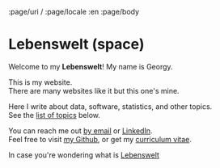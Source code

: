 :page/uri /
:page/locale :en
:page/body

# Lebenswelt (space)

Welcome to my **Lebenswelt**! My name is Georgy.

This is my website.<br>
There are many websites like it but this one's mine.

Here I write about data, software, statistics, and other topics.<br>
See the [list of topics](#Topics)  below.

You can reach me out [by email](mailto://georgy@lebenswelt.space)
or [LinkedIn](https://linkedin.com/in/georgy-toporkov-actually).<br>
Feel free to visit [my Github](https://github.com/vprsnc),
or get my [curriculum vitae]().

In case you're wondering what is [Lebenswelt](https://en.wikipedia.org/wiki/Lifeworld)
